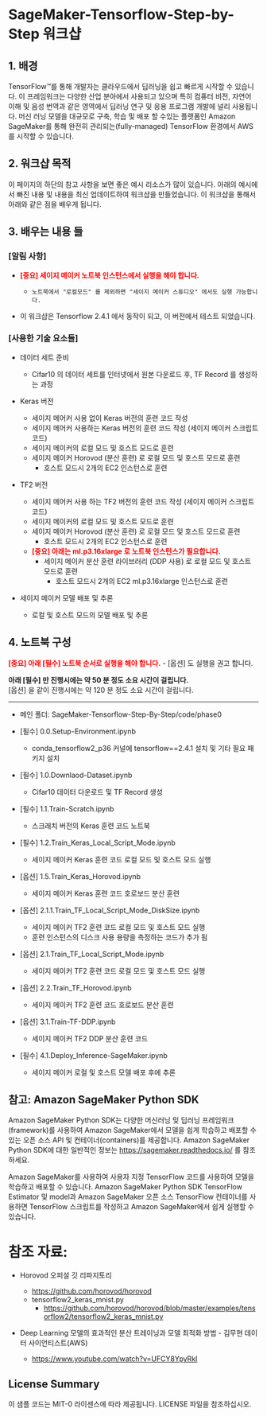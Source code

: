 # SageMaker-Tensorflow-Step-by-Step 워크샵


## 1. 배경

TensorFlow™를 통해 개발자는 클라우드에서 딥러닝을 쉽고 빠르게 시작할 수 있습니다.
이 프레임워크는 다양한 산업 분아에서 사용되고 있으며 특히 컴퓨터 비전, 자연어 이해 및 음성 번역과 같은 영역에서 딥러닝 연구 및 응용 프로그램 개발에 널리 사용됩니다.
머신 러닝 모델을 대규모로 구축, 학습 및 배포 할 수있는 플랫폼인 Amazon SageMaker를 통해 완전히 관리되는(fully-managed) TensorFlow 환경에서 AWS를 시작할 수 있습니다.

## 2. 워크샵 목적

이 페이지의 하단의 참고 사항을 보면 좋은 예시 리소스가 많이 있습니다. 아래의 예시에서 빠진 내용 및 내용을 최신 업데이트하여 워크샵을 만들었습니다. 이 워크샵을 통해서 아래와 같은 점을 배우게 됩니다.

## 3. 배우는 내용 들

### [알림 사항]
- **<font color="red">[중요] 세이지 메이커 노트북 인스턴스에서 실행을 해야 합니다.</font>**
    - `노트북에서 "로컬모드" 를 제외하면 "세이지 메이커 스튜디오" 에서도 실행 가능합니다.`
    
    
- 이 워크샵은 Tensorflow 2.4.1 에서 동작이 되고, 이 버전에서 테스트 되었습니다. 

### [사용한 기술 요소들]
- 데이터 세트 준비
    - Cifar10 의 데이터 세트를 인터넷에서 원본 다운로드 후, TF Record 를 생성하는 과정


- Keras 버전
    - 세이지 메어커 사용 없이 Keras 버전의 훈련 코드 작성
    - 세이지 메어커 사용하는 Keras 버전의 훈련 코드 작성 (세이지 메이커 스크립트 코드)
    - 세이지 메이커의 로컬 모드 및 호스트 모드로 훈련
    - 세이지 메이커 Horovod (분산 훈련) 로 로컬 모드 및 호스트 모드로 훈련  
        - 호스트 모드시 2개의 EC2 인스턴스로 훈련


- TF2 버전
    - 세이지 메어커 사용 하는 TF2 버전의 훈련 코드 작성 (세이지 메이커 스크립트 코드)
    - 세이지 메이커의 로컬 모드 및 호스트 모드로 훈련
    - 세이지 메이커 Horovod (분산 훈련) 로 로컬 모드 및 호스트 모드로 훈련  
        - 호스트 모드시 2개의 EC2 인스턴스로 훈련
    - **<font color="red">[중요] 아래는 ml.p3.16xlarge 로 노트북 인스턴스가 필요합니다.</font>**
       - 세이지 메이커 분산 훈련 라이브러리 (DDP 사용) 로 로컬 모드 및 호스트 모드로 훈련  
           - 호스트 모드시 2개의 EC2 ml.p3.16xlarge 인스턴스로 훈련


- 세이지 메이커 모델 배포 및 추론
    - 로컬 및 호스트 모드의 모델 배포 및 추론
    
## 4. 노트북 구성

**<font color="red">[중요] 아래 [필수] 노트북 순서로 실행을 해야 합니다.</font>**
    - [옵션] 도 실행을 권고 합니다.
    
**아래 [필수] 만 진행시에는 약 50 분 정도 소요 시간이 걸립니다.** <br>
[옵션] 을 같이 진행시에는 약 120 분 정도 소요 시간이 걸립니다.

---
    
- 메인 폴더: SageMaker-Tensorflow-Step-By-Step/code/phase0


- [필수] 0.0.Setup-Environment.ipynb 
    - conda_tensorflow2_p36 커널에 tensorflow==2.4.1 설치 및 기타 필요 패키지 설치


- [필수] 1.0.Downlaod-Dataset.ipynb
    - Cifar10 데이터 다운로드 및 TF Record 생성


- [필수] 1.1.Train-Scratch.ipynb
    - 스크래치 버전의 Keras 훈련 코드 노트북


- [필수] 1.2.Train_Keras_Local_Script_Mode.ipynb    
    - 세이지 메이커 Keras 훈련 코드 로컬 모드 및 호스트 모드 실행


- [옵션] 1.5.Train_Keras_Horovod.ipynb    
    - 세이지 메이커 Keras 훈련 코드 호로보드 분산 훈련



- [옵션] 2.1.1.Train_TF_Local_Script_Mode_DiskSize.ipynb
    - 세이지 메이커 TF2 훈련 코드 로컬 모드 및 호스트 모드 실행
    - 훈련 인스턴스의 디스크 사용 용량을 측정하는 코드가 추가 됨


- [옵션] 2.1.Train_TF_Local_Script_Mode.ipynb    
    - 세이지 메이커 TF2 훈련 코드 로컬 모드 및 호스트 모드 실행


- [옵션] 2.2.Train_TF_Horovod.ipynb
    - 세이지 메이커 TF2 훈련 코드 호로보드 분산 훈련


- [옵션] 3.1.Train-TF-DDP.ipynb    
    - 세이지 메이커 TF2 DDP 분산 훈련 코드


- [필수] 4.1.Deploy_Inference-SageMaker.ipynb
    - 세이지 메이커 로컬 및 호스트 모델 배포 후에 추론


## 참고: Amazon SageMaker Python SDK

Amazon SageMaker Python SDK는 다양한 머신러닝 및 딥러닝 프레임워크(framework)를 사용하여 Amazon SageMaker에서 모델을 쉽게 학습하고 배포할 수 있는 오픈 소스 API 및 컨테이너(containers)를 제공합니다. Amazon SageMaker Python SDK에 대한 일반적인 정보는 https://sagemaker.readthedocs.io/ 를 참조하세요.

Amazon SageMaker를 사용하여 사용자 지정 TensorFlow 코드를 사용하여 모델을 학습하고 배포할 수 있습니다. Amazon SageMaker Python SDK TensorFlow Estimator 및 model과 Amazon SageMaker 오픈 소스 TensorFlow 컨테이너를 사용하면 TensorFlow 스크립트를 작성하고 Amazon SageMaker에서 쉽게 실행할 수 있습니다.




# 참조 자료:

- Horovod 오피설 깃 리파지토리
    - https://github.com/horovod/horovod
    - tensorflow2_keras_mnist.py
        - https://github.com/horovod/horovod/blob/master/examples/tensorflow2/tensorflow2_keras_mnist.py


- Deep Learning 모델의 효과적인 분산 트레이닝과 모델 최적화 방법 - 김무현 데이터 사이언티스트(AWS)
    - https://www.youtube.com/watch?v=UFCY8YpyRkI
    

## License Summary

이 샘플 코드는 MIT-0 라이센스에 따라 제공됩니다. LICENSE 파일을 참조하십시오.


